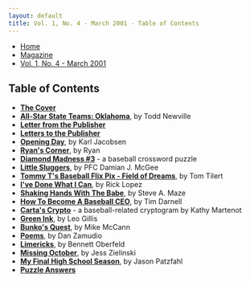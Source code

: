 ```yaml
---
layout: default
title: Vol. 1, No. 4 - March 2001 - Table of Contents
---
```

<nav class="breadcrumb" aria-label="breadcrumbs">
  <ul>
    <li><a href="{{ site.url }}{{ site.baseurl }}/index.html">Home</a></li>
    <li><a href="../magazine-home.html">Magazine</a></li>
    <li class="is-active"><a href="#" aria-current="page">Vol. 1, No. 4 - March 2001</a></li>
  </ul>
</nav>

<section>
  <h1>Table of Contents</h1>

  <ul>
    <li><a href="bi_vol_1_no_4_cover.html"><strong>The Cover</strong></a></li>
    <li><a href="bi_vol_1_no_4_all_oklahoma_team.html"><strong>All-Star State Teams:  Oklahoma</strong></a>, by Todd Newville</li>
    <li><a href="bi_vol_1_no_4_letter_from_publisher.html"><strong>Letter from the Publisher</strong></a></li>
    <li><a href="bi_vol_1_no_4_letters_to_publisher.html"><strong>Letters to the Publisher</strong></a></li>
    <li><a href="bi_vol_1_no_4_opening_day.html"><strong>Opening Day</strong></a>, by Karl Jacobsen</li>
    <li><a href="bi_vol_1_no_4_ryans_corner.html"><strong>Ryan's Corner</strong></a>, by Ryan</li>
    <li><a href="bi_vol_1_no_4_diamond_madness.html"><strong>Diamond Madness #3</strong></a> - a baseball crossword puzzle</li>
    <li><a href="bi_vol_1_no_4_little_sluggers.html"><strong>Little Sluggers</strong></a>, by PFC Damian J. McGee</li>
    <li><a href="bi_vol_1_no_4_tommy_t.html"><strong>Tommy T's Baseball Flix Pix - Field of Dreams</strong></a>, by Tom Tilert</li>
    <li><a href="bi_vol_1_no_4_ive_done_what_i_can.html"><strong>I've Done What I Can</strong></a>, by Rick Lopez</li>
    <li><a href="bi_vol_1_no_4_shaking_hands.html"><strong>Shaking Hands With The Babe</strong></a>, by Steve A. Maze</li>
    <li><a href="bi_vol_1_no_4_how_to_become.html"><strong>How To Become A Baseball CEO</strong></a>, by Tim Darnell</li>
    <li><a href="bi_vol_1_no_4_cartas_crypto.html"><strong>Carta's Crypto</strong></a> - a baseball-related cryptogram by Kathy Martenot</li>
    <li><a href="bi_vol_1_no_4_green_ink.html"><strong>Green Ink</strong></a>, by Leo Gillis</li>
    <li><a href="bi_vol_1_no_4_bunkos_quest.html"><strong>Bunko's Quest</strong></a>, by Mike McCann</li>
    <li><a href="bi_vol_1_no_4_poems.html"><strong>Poems</strong></a>, by Dan Zamudio</li>
    <li><a href="bi_vol_1_no_4_limericks.html"><strong>Limericks</strong></a>, by Bennett Oberfeld</li>
    <li><a href="bi_vol_1_no_4_missing_october.html"><strong>Missing October</strong></a>, by Jess Zielinski</li>
    <li><a href="bi_vol_1_no_4_my_final_high_school_season.html"><strong>My Final High School Season</strong></a>, by Jason Patzfahl</li>
    <li><a href="bi_vol_1_no_4_puzzle_answers.html"><strong>Puzzle Answers</strong></a></li>
  </ul>

</section>
